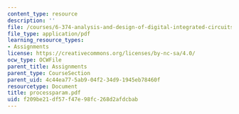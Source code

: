 ```yaml
---
content_type: resource
description: ''
file: /courses/6-374-analysis-and-design-of-digital-integrated-circuits-fall-2003/f209be21df57f47e98fc268d2afdcbab_processparam.pdf
file_type: application/pdf
learning_resource_types:
- Assignments
license: https://creativecommons.org/licenses/by-nc-sa/4.0/
ocw_type: OCWFile
parent_title: Assignments
parent_type: CourseSection
parent_uid: 4c44ea77-5ab9-04f2-34d9-1945eb78460f
resourcetype: Document
title: processparam.pdf
uid: f209be21-df57-f47e-98fc-268d2afdcbab
---
```

